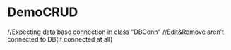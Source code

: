 # DemoCRUD

//Expecting data base connection in class "DBConn"
//Edit&Remove aren't connected to DB(if connected at all)
